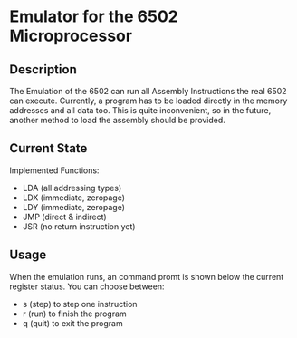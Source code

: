 # Emulator for the 6502 Microprocessor

## Description

The Emulation of the 6502 can run all Assembly Instructions the real 6502 can execute. Currently, a program has to be loaded directly in the memory addresses and all data too.
This is quite inconvenient, so in the future, another method to load the assembly should be provided.

## Current State

Implemented Functions:
- LDA (all addressing types)
- LDX (immediate, zeropage)
- LDY (immediate, zeropage)
- JMP (direct & indirect)
- JSR (no return instruction yet)

## Usage

When the emulation runs, an command promt is shown below the current register status.
You can choose between:
- s (step) to step one instruction
- r (run) to finish the program
- q (quit) to exit the program

